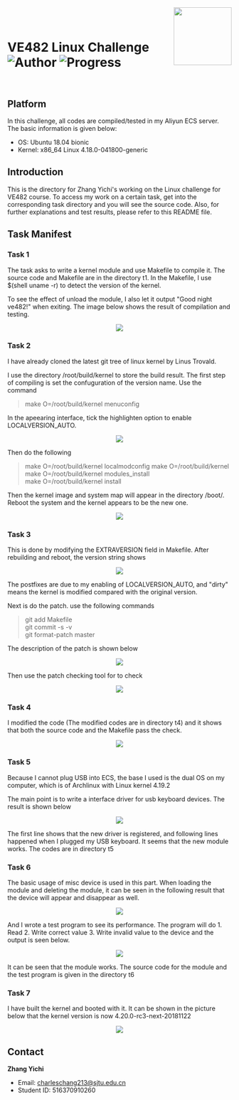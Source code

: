 <img src="image/icon.jpg" align="right" height="130" width="130"/>  

# <br>VE482 Linux Challenge</br> ![Author](https://img.shields.io/badge/Author-Zhang%20Yichi-orange.svg) ![Progress](https://img.shields.io/badge/Progress-7%2F20-yellow.svg)<br></br>

## Platform  
In this challenge, all codes are compiled/tested in my Aliyun ECS server. The basic information is given below:
+ OS: Ubuntu 18.04 bionic
+ Kernel: x86_64 Linux 4.18.0-041800-generic  
## Introduction
This is the directory for Zhang Yichi's working on the Linux challenge for VE482 course. To access my work on a certain task, get into the corresponding task directory and you will see the source code. Also, for further explanations and test results, please refer to this README file.

## Task Manifest
### Task 1
The task asks to write a kernel module and use Makefile to compile it. The source code and Makefile are in the directory t1. In the Makefile, I use $(shell uname -r) to detect the version of the kernel.

To see the effect of unload the module, I also let it output "Good night ve482!" when exiting. The image below shows the result of compilation and testing.

<p style="text-align:center"><img src="image/t01_1.png" /></p>  

### Task 2  
I have already cloned the latest git tree of linux kernel by Linus Trovald. 

I use the directory /root/build/kernel to store the build result. The first step of compiling is set the confuguration of the version name. Use the command   

> make O=/root/build/kernel menuconfig

In the apeearing interface, tick the highlighten option to enable LOCALVERSION_AUTO.  

<p style="text-align:center"><img src="image/t02_1.png" /></p>

Then do the following

> make O=/root/build/kernel localmodconfig
> make O=/root/build/kernel  
> make O=/root/build/kernel modules_install   
> make O=/root/build/kernel install  

Then the kernel image and system map will appear in the directory /boot/. Reboot the system and the kernel appears to be the new one.

<p style="text-align:center"><img src="image/t02_2.png" /></p>

### Task 3
This is done by modifying the EXTRAVERSION field in Makefile. After rebuilding and reboot, the version string shows 

<p style="text-align:center"><img src="image/t03_1.png" /></p> 

The postfixes are due to my enabling of LOCALVERSION_AUTO, and "dirty" means the kernel is modified compared with the original version.

Next is do the patch. use the following commands  

> git add Makefile  
> git commit -s -v  
> git format-patch master  

The description of the patch is shown below  

<p style="text-align:center"><img src="image/t03_2.png" /></p>   

Then use the patch checking tool for to check 

<p style="text-align:center"><img src="image/t03_3.png" /></p> 

### Task 4  

I modified the code (The modified codes are in directory t4) and it shows that both the source code and the Makefile pass the check.

<p style="text-align:center"><img src="image/t04_1.png" /></p> 

### Task 5

Because I cannot plug USB into ECS, the base I used is the dual OS on my computer, which is of Archlinux with Linux kernel 4.19.2

The main point is to write a interface driver for usb keyboard devices. The result is shown below

<p style="text-align:center"><img src="image/t05_1.png" /></p> 

The first line shows that the new driver is registered, and following lines happened when I plugged my USB keyboard. It seems that the new module works. The codes are in directory t5

### Task 6  

The basic usage of misc device is used in this part. When loading the module and deleting the module, it can be seen in the following result that the device will appear and disappear as well.  

<p style="text-align:center"><img src="image/t06_1.png" /></p> 

And I wrote a test program to see its performance. The program will do 1. Read 2. Write correct value 3. Write invalid value to the device and the output is seen below.

<p style="text-align:center"><img src="image/t06_2.png" /></p> 

It can be seen that the module works. The source code for the module and the test program is given in the directory t6

### Task 7

I have built the kernel and booted with it. It can be shown in the picture below that the kernel version is now 4.20.0-rc3-next-20181122

<p style="text-align:center"><img src="image/t07_1.png" /></p> 

## Contact 
**Zhang Yichi**  

+ Email: [charleschang213@sjtu.edu.cn](mailto:charleschang213@sjtu.edu.cn)
+ Student ID: 516370910260